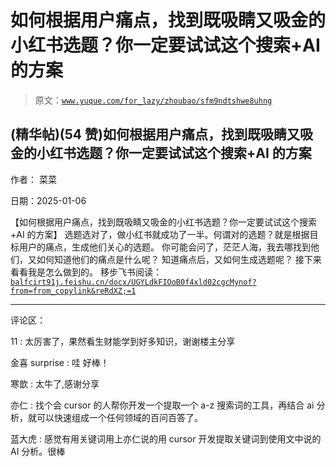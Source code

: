 # 如何根据用户痛点，找到既吸睛又吸金的小红书选题？你一定要试试这个搜索+AI 的方案

> 原文：[`www.yuque.com/for_lazy/zhoubao/sfm9ndtshwe8uhng`](https://www.yuque.com/for_lazy/zhoubao/sfm9ndtshwe8uhng)

## (精华帖)(54 赞)如何根据用户痛点，找到既吸睛又吸金的小红书选题？你一定要试试这个搜索+AI 的方案

作者： 菜菜

日期：2025-01-06

【如何根据用户痛点，找到既吸睛又吸金的小红书选题？你一定要试试这个搜索+AI 的方案】
选题选对了，做小红书就成功了一半。何谓对的选题？就是根据目标用户的痛点，生成他们关心的选题。
你可能会问了，茫茫人海，我去哪找到他们，又如何知道他们的痛点是什么呢？ 知道痛点后，又如何生成选题呢？ 接下来看看我是怎么做到的。
移步飞书阅读：[`balfcirt91j.feishu.cn/docx/UGYLdkFIOoB0f4xld02cgcMynof?from=from_copylink&reRdXZ;=1`](https://balfcirt91j.feishu.cn/docx/UGYLdkFIOoB0f4xld02cgcMynof?from=from_copylink&reRdXZ;=1)

* * *

评论区：

11 : 太厉害了，果然看生财能学到好多知识，谢谢楼主分享

金喜 surprise : 哇 好棒！

寒歆 : 太牛了,感谢分享

亦仁 : 找个会 cursor 的人帮你开发一个提取一个 a-z 搜索词的工具，再结合 ai 分析，就可以快速组成一个任何领域的百问百答了。

蓝大虎 : 感觉有用关键词用上亦仁说的用 cursor 开发提取关键词到使用文中说的 AI 分析。很棒